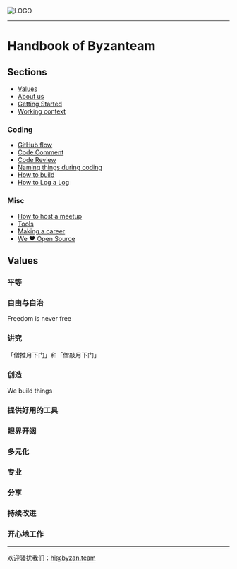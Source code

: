 ![LOGO](./misc/logo.png)

------

# Handbook of Byzanteam

## Sections
- [Values](#values)
- [About us](https://github.com/Byzanteam/handbook/blob/master/about-us.md)
- [Getting Started](https://github.com/Byzanteam/handbook/blob/master/getting-started.md)
- [Working context](https://github.com/Byzanteam/handbook/blob/master/working-context.md)

### Coding
- [GitHub flow](https://github.com/Byzanteam/handbook/blob/master/howto/github-flow.md)
- [Code Comment](https://github.com/Byzanteam/handbook/blob/master/howto/code-comment.md)
- [Code Review](https://github.com/Byzanteam/handbook/blob/master/howto/code-review.md)
- [Naming things during coding](https://github.com/Byzanteam/handbook/blob/master/howto/naming-things.md)
- [How to build](https://github.com/Byzanteam/handbook/blob/master/howto/how-to-build.md)
- [How to Log a Log](https://github.com/Byzanteam/handbook/blob/master/howto/how-to-log-a-log.md)

### Misc
- [How to host a meetup](https://github.com/Byzanteam/handbook/blob/master/howto/host-a-meetup.md)
- [Tools](https://github.com/Byzanteam/handbook/blob/master/tools.md)
- [Making a career](https://github.com/Byzanteam/handbook/blob/master/making-a-career.md)
- [We ❤️ Open Source](https://github.com/Byzanteam-Labs)


## Values

### 平等

### 自由与自治
Freedom is never free

### 讲究
「僧推月下门」和「僧敲月下门」

### 创造
We build things

### 提供好用的工具

### 眼界开阔

### 多元化

### 专业

### 分享

### 持续改进

### 开心地工作

------

欢迎骚扰我们：hi@byzan.team
